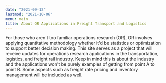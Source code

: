 ```yaml
---
date: "2021-09-12"
lastmod: "2021-10-06"
menu: main
title: About OR Applications in Freight Transport and Logistics
---
```


For those who aren't too familiar operations research (OR), OR involves applying
quantitative methodology whether it'd be statistics or optimization to support
better decision making. This site serves as a project that will receive updates
for operations research applications in the transportation, logistics, and 
freight rail industry. Keep in mind this is about the industry and the 
applications won't be purely examples of getting from point A to point B. Some
aspects such as freight rate pricing and inventory management will be included as well.